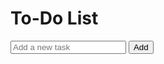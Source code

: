 <!DOCTYPE html>
<html lang="en">
<head>
  <meta charset="UTF-8">
  <meta name="viewport" content="width=device-width, initial-scale=1.0">
  <title>To-Do List</title>
  <link rel="stylesheet" href="styles.css">
</head>
<body>
  <div class="container">
    <h1>To-Do List</h1>
    <input type="text" id="task-input" placeholder="Add a new task">
    <button onclick="addTask()">Add</button>
    <ul id="task-list"></ul>
  </div>
  <script src="script.js"></script>
</body>
</html>
